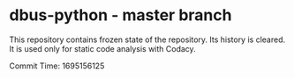 # dbus-python - master branch

This repository contains frozen state of the repository.
Its history is cleared. It is used only for static code
analysis with Codacy.

Commit Time: 1695156125
